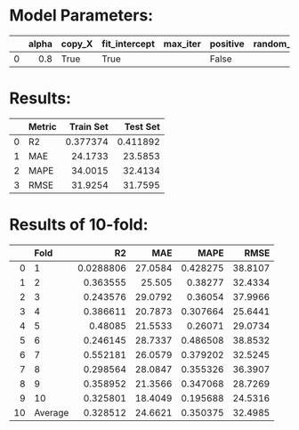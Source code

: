 # Model Parameters: 
|    |   alpha | copy_X   | fit_intercept   | max_iter   | positive   | random_state   | solver   |    tol |
|---:|--------:|:---------|:----------------|:-----------|:-----------|:---------------|:---------|-------:|
|  0 |     0.8 | True     | True            |            | False      |                | auto     | 0.0001 |

# Results: 
|    | Metric   |   Train Set |   Test Set |
|---:|:---------|------------:|-----------:|
|  0 | R2       |    0.377374 |   0.411892 |
|  1 | MAE      |   24.1733   |  23.5853   |
|  2 | MAPE     |   34.0015   |  32.4134   |
|  3 | RMSE     |   31.9254   |  31.7595   |

# Results of 10-fold: 
|    | Fold    |        R2 |     MAE |     MAPE |    RMSE |
|---:|:--------|----------:|--------:|---------:|--------:|
|  0 | 1       | 0.0288806 | 27.0584 | 0.428275 | 38.8107 |
|  1 | 2       | 0.363555  | 25.505  | 0.38277  | 32.4334 |
|  2 | 3       | 0.243576  | 29.0792 | 0.36054  | 37.9966 |
|  3 | 4       | 0.386611  | 20.7873 | 0.307664 | 25.6441 |
|  4 | 5       | 0.48085   | 21.5533 | 0.26071  | 29.0734 |
|  5 | 6       | 0.246145  | 28.7337 | 0.486508 | 38.8532 |
|  6 | 7       | 0.552181  | 26.0579 | 0.379202 | 32.5245 |
|  7 | 8       | 0.298564  | 28.0847 | 0.355326 | 36.3907 |
|  8 | 9       | 0.358952  | 21.3566 | 0.347068 | 28.7269 |
|  9 | 10      | 0.325801  | 18.4049 | 0.195688 | 24.5316 |
| 10 | Average | 0.328512  | 24.6621 | 0.350375 | 32.4985 |